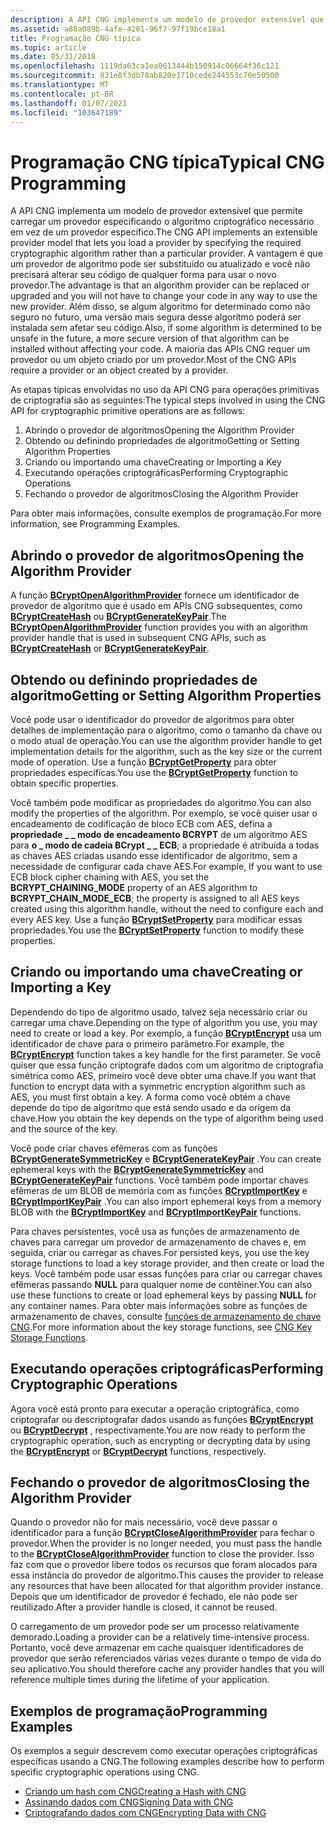 ```yaml
---
description: A API CNG implementa um modelo de provedor extensível que permite carregar um provedor especificando o algoritmo criptográfico necessário em vez de um provedor específico.
ms.assetid: a88a089b-4afe-4201-96f7-97f19bce18a1
title: Programação CNG típica
ms.topic: article
ms.date: 05/31/2018
ms.openlocfilehash: 1119da63ca1ea0613444b150914c06664f36c121
ms.sourcegitcommit: 831e8f3db78ab820e1710cede244553c70e50500
ms.translationtype: MT
ms.contentlocale: pt-BR
ms.lasthandoff: 01/07/2021
ms.locfileid: "103647189"
---
```

# <a name="typical-cng-programming"></a><span data-ttu-id="3a4d1-103">Programação CNG típica</span><span class="sxs-lookup"><span data-stu-id="3a4d1-103">Typical CNG Programming</span></span>

<span data-ttu-id="3a4d1-104">A API CNG implementa um modelo de provedor extensível que permite carregar um provedor especificando o algoritmo criptográfico necessário em vez de um provedor específico.</span><span class="sxs-lookup"><span data-stu-id="3a4d1-104">The CNG API implements an extensible provider model that lets you load a provider by specifying the required cryptographic algorithm rather than a particular provider.</span></span> <span data-ttu-id="3a4d1-105">A vantagem é que um provedor de algoritmo pode ser substituído ou atualizado e você não precisará alterar seu código de qualquer forma para usar o novo provedor.</span><span class="sxs-lookup"><span data-stu-id="3a4d1-105">The advantage is that an algorithm provider can be replaced or upgraded and you will not have to change your code in any way to use the new provider.</span></span> <span data-ttu-id="3a4d1-106">Além disso, se algum algoritmo for determinado como não seguro no futuro, uma versão mais segura desse algoritmo poderá ser instalada sem afetar seu código.</span><span class="sxs-lookup"><span data-stu-id="3a4d1-106">Also, if some algorithm is determined to be unsafe in the future, a more secure version of that algorithm can be installed without affecting your code.</span></span> <span data-ttu-id="3a4d1-107">A maioria das APIs CNG requer um provedor ou um objeto criado por um provedor.</span><span class="sxs-lookup"><span data-stu-id="3a4d1-107">Most of the CNG APIs require a provider or an object created by a provider.</span></span>

<span data-ttu-id="3a4d1-108">As etapas típicas envolvidas no uso da API CNG para operações primitivas de criptografia são as seguintes:</span><span class="sxs-lookup"><span data-stu-id="3a4d1-108">The typical steps involved in using the CNG API for cryptographic primitive operations are as follows:</span></span>

1.  <span data-ttu-id="3a4d1-109">Abrindo o provedor de algoritmos</span><span class="sxs-lookup"><span data-stu-id="3a4d1-109">Opening the Algorithm Provider</span></span>
2.  <span data-ttu-id="3a4d1-110">Obtendo ou definindo propriedades de algoritmo</span><span class="sxs-lookup"><span data-stu-id="3a4d1-110">Getting or Setting Algorithm Properties</span></span>
3.  <span data-ttu-id="3a4d1-111">Criando ou importando uma chave</span><span class="sxs-lookup"><span data-stu-id="3a4d1-111">Creating or Importing a Key</span></span>
4.  <span data-ttu-id="3a4d1-112">Executando operações criptográficas</span><span class="sxs-lookup"><span data-stu-id="3a4d1-112">Performing Cryptographic Operations</span></span>
5.  <span data-ttu-id="3a4d1-113">Fechando o provedor de algoritmos</span><span class="sxs-lookup"><span data-stu-id="3a4d1-113">Closing the Algorithm Provider</span></span>

<span data-ttu-id="3a4d1-114">Para obter mais informações, consulte exemplos de programação.</span><span class="sxs-lookup"><span data-stu-id="3a4d1-114">For more information, see Programming Examples.</span></span>

## <a name="opening-the-algorithm-provider"></a><span data-ttu-id="3a4d1-115">Abrindo o provedor de algoritmos</span><span class="sxs-lookup"><span data-stu-id="3a4d1-115">Opening the Algorithm Provider</span></span>

<span data-ttu-id="3a4d1-116">A função [**BCryptOpenAlgorithmProvider**](/windows/desktop/api/Bcrypt/nf-bcrypt-bcryptopenalgorithmprovider) fornece um identificador de provedor de algoritmo que é usado em APIs CNG subsequentes, como [**BCryptCreateHash**](/windows/desktop/api/Bcrypt/nf-bcrypt-bcryptcreatehash) ou [**BCryptGenerateKeyPair**](/windows/desktop/api/Bcrypt/nf-bcrypt-bcryptgeneratekeypair).</span><span class="sxs-lookup"><span data-stu-id="3a4d1-116">The [**BCryptOpenAlgorithmProvider**](/windows/desktop/api/Bcrypt/nf-bcrypt-bcryptopenalgorithmprovider) function provides you with an algorithm provider handle that is used in subsequent CNG APIs, such as [**BCryptCreateHash**](/windows/desktop/api/Bcrypt/nf-bcrypt-bcryptcreatehash) or [**BCryptGenerateKeyPair**](/windows/desktop/api/Bcrypt/nf-bcrypt-bcryptgeneratekeypair).</span></span>

## <a name="getting-or-setting-algorithm-properties"></a><span data-ttu-id="3a4d1-117">Obtendo ou definindo propriedades de algoritmo</span><span class="sxs-lookup"><span data-stu-id="3a4d1-117">Getting or Setting Algorithm Properties</span></span>

<span data-ttu-id="3a4d1-118">Você pode usar o identificador do provedor de algoritmos para obter detalhes de implementação para o algoritmo, como o tamanho da chave ou o modo atual de operação.</span><span class="sxs-lookup"><span data-stu-id="3a4d1-118">You can use the algorithm provider handle to get implementation details for the algorithm, such as the key size or the current mode of operation.</span></span> <span data-ttu-id="3a4d1-119">Use a função [**BCryptGetProperty**](/windows/desktop/api/Bcrypt/nf-bcrypt-bcryptgetproperty) para obter propriedades específicas.</span><span class="sxs-lookup"><span data-stu-id="3a4d1-119">You use the [**BCryptGetProperty**](/windows/desktop/api/Bcrypt/nf-bcrypt-bcryptgetproperty) function to obtain specific properties.</span></span>

<span data-ttu-id="3a4d1-120">Você também pode modificar as propriedades do algoritmo.</span><span class="sxs-lookup"><span data-stu-id="3a4d1-120">You can also modify the properties of the algorithm.</span></span> <span data-ttu-id="3a4d1-121">Por exemplo, se você quiser usar o encadeamento de codificação de bloco ECB com AES, defina a **propriedade \_ \_ modo de encadeamento BCRYPT** de um algoritmo AES para **o \_ modo de cadeia BCrypt \_ \_ ECB**; a propriedade é atribuída a todas as chaves AES criadas usando esse identificador de algoritmo, sem a necessidade de configurar cada chave AES.</span><span class="sxs-lookup"><span data-stu-id="3a4d1-121">For example, If you want to use ECB block cipher chaining with AES, you set the **BCRYPT\_CHAINING\_MODE** property of an AES algorithm to **BCRYPT\_CHAIN\_MODE\_ECB**; the property is assigned to all AES keys created using this algorithm handle, without the need to configure each and every AES key.</span></span> <span data-ttu-id="3a4d1-122">Use a função [**BCryptSetProperty**](/windows/desktop/api/Bcrypt/nf-bcrypt-bcryptsetproperty) para modificar essas propriedades.</span><span class="sxs-lookup"><span data-stu-id="3a4d1-122">You use the [**BCryptSetProperty**](/windows/desktop/api/Bcrypt/nf-bcrypt-bcryptsetproperty) function to modify these properties.</span></span>

## <a name="creating-or-importing-a-key"></a><span data-ttu-id="3a4d1-123">Criando ou importando uma chave</span><span class="sxs-lookup"><span data-stu-id="3a4d1-123">Creating or Importing a Key</span></span>

<span data-ttu-id="3a4d1-124">Dependendo do tipo de algoritmo usado, talvez seja necessário criar ou carregar uma chave.</span><span class="sxs-lookup"><span data-stu-id="3a4d1-124">Depending on the type of algorithm you use, you may need to create or load a key.</span></span> <span data-ttu-id="3a4d1-125">Por exemplo, a função [**BCryptEncrypt**](/windows/desktop/api/Bcrypt/nf-bcrypt-bcryptencrypt) usa um identificador de chave para o primeiro parâmetro.</span><span class="sxs-lookup"><span data-stu-id="3a4d1-125">For example, the [**BCryptEncrypt**](/windows/desktop/api/Bcrypt/nf-bcrypt-bcryptencrypt) function takes a key handle for the first parameter.</span></span> <span data-ttu-id="3a4d1-126">Se você quiser que essa função criptografe dados com um algoritmo de criptografia simétrica como AES, primeiro você deve obter uma chave.</span><span class="sxs-lookup"><span data-stu-id="3a4d1-126">If you want that function to encrypt data with a symmetric encryption algorithm such as AES, you must first obtain a key.</span></span> <span data-ttu-id="3a4d1-127">A forma como você obtém a chave depende do tipo de algoritmo que está sendo usado e da origem da chave.</span><span class="sxs-lookup"><span data-stu-id="3a4d1-127">How you obtain the key depends on the type of algorithm being used and the source of the key.</span></span>

<span data-ttu-id="3a4d1-128">Você pode criar chaves efêmeras com as funções [**BCryptGenerateSymmetricKey**](/windows/desktop/api/Bcrypt/nf-bcrypt-bcryptgeneratesymmetrickey) e [**BCryptGenerateKeyPair**](/windows/desktop/api/Bcrypt/nf-bcrypt-bcryptgeneratekeypair) .</span><span class="sxs-lookup"><span data-stu-id="3a4d1-128">You can create ephemeral keys with the [**BCryptGenerateSymmetricKey**](/windows/desktop/api/Bcrypt/nf-bcrypt-bcryptgeneratesymmetrickey) and [**BCryptGenerateKeyPair**](/windows/desktop/api/Bcrypt/nf-bcrypt-bcryptgeneratekeypair) functions.</span></span> <span data-ttu-id="3a4d1-129">Você também pode importar chaves efêmeras de um BLOB de memória com as funções [**BCryptImportKey**](/windows/desktop/api/Bcrypt/nf-bcrypt-bcryptimportkey) e [**BCryptImportKeyPair**](/windows/desktop/api/Bcrypt/nf-bcrypt-bcryptimportkeypair) .</span><span class="sxs-lookup"><span data-stu-id="3a4d1-129">You can also import ephemeral keys from a memory BLOB with the [**BCryptImportKey**](/windows/desktop/api/Bcrypt/nf-bcrypt-bcryptimportkey) and [**BCryptImportKeyPair**](/windows/desktop/api/Bcrypt/nf-bcrypt-bcryptimportkeypair) functions.</span></span>

<span data-ttu-id="3a4d1-130">Para chaves persistentes, você usa as funções de armazenamento de chaves para carregar um provedor de armazenamento de chaves e, em seguida, criar ou carregar as chaves.</span><span class="sxs-lookup"><span data-stu-id="3a4d1-130">For persisted keys, you use the key storage functions to load a key storage provider, and then create or load the keys.</span></span> <span data-ttu-id="3a4d1-131">Você também pode usar essas funções para criar ou carregar chaves efêmeras passando **NULL** para qualquer nome de contêiner.</span><span class="sxs-lookup"><span data-stu-id="3a4d1-131">You can also use these functions to create or load ephemeral keys by passing **NULL** for any container names.</span></span> <span data-ttu-id="3a4d1-132">Para obter mais informações sobre as funções de armazenamento de chaves, consulte [funções de armazenamento de chave CNG](cng-key-storage-functions.md).</span><span class="sxs-lookup"><span data-stu-id="3a4d1-132">For more information about the key storage functions, see [CNG Key Storage Functions](cng-key-storage-functions.md).</span></span>

## <a name="performing-cryptographic-operations"></a><span data-ttu-id="3a4d1-133">Executando operações criptográficas</span><span class="sxs-lookup"><span data-stu-id="3a4d1-133">Performing Cryptographic Operations</span></span>

<span data-ttu-id="3a4d1-134">Agora você está pronto para executar a operação criptográfica, como criptografar ou descriptografar dados usando as funções [**BCryptEncrypt**](/windows/desktop/api/Bcrypt/nf-bcrypt-bcryptencrypt) ou [**BCryptDecrypt**](/windows/desktop/api/Bcrypt/nf-bcrypt-bcryptdecrypt) , respectivamente.</span><span class="sxs-lookup"><span data-stu-id="3a4d1-134">You are now ready to perform the cryptographic operation, such as encrypting or decrypting data by using the [**BCryptEncrypt**](/windows/desktop/api/Bcrypt/nf-bcrypt-bcryptencrypt) or [**BCryptDecrypt**](/windows/desktop/api/Bcrypt/nf-bcrypt-bcryptdecrypt) functions, respectively.</span></span>

## <a name="closing-the-algorithm-provider"></a><span data-ttu-id="3a4d1-135">Fechando o provedor de algoritmos</span><span class="sxs-lookup"><span data-stu-id="3a4d1-135">Closing the Algorithm Provider</span></span>

<span data-ttu-id="3a4d1-136">Quando o provedor não for mais necessário, você deve passar o identificador para a função [**BCryptCloseAlgorithmProvider**](/windows/desktop/api/Bcrypt/nf-bcrypt-bcryptclosealgorithmprovider) para fechar o provedor.</span><span class="sxs-lookup"><span data-stu-id="3a4d1-136">When the provider is no longer needed, you must pass the handle to the [**BCryptCloseAlgorithmProvider**](/windows/desktop/api/Bcrypt/nf-bcrypt-bcryptclosealgorithmprovider) function to close the provider.</span></span> <span data-ttu-id="3a4d1-137">Isso faz com que o provedor libere todos os recursos que foram alocados para essa instância do provedor de algoritmo.</span><span class="sxs-lookup"><span data-stu-id="3a4d1-137">This causes the provider to release any resources that have been allocated for that algorithm provider instance.</span></span> <span data-ttu-id="3a4d1-138">Depois que um identificador de provedor é fechado, ele não pode ser reutilizado.</span><span class="sxs-lookup"><span data-stu-id="3a4d1-138">After a provider handle is closed, it cannot be reused.</span></span>

<span data-ttu-id="3a4d1-139">O carregamento de um provedor pode ser um processo relativamente demorado.</span><span class="sxs-lookup"><span data-stu-id="3a4d1-139">Loading a provider can be a relatively time-intensive process.</span></span> <span data-ttu-id="3a4d1-140">Portanto, você deve armazenar em cache quaisquer identificadores de provedor que serão referenciados várias vezes durante o tempo de vida do seu aplicativo.</span><span class="sxs-lookup"><span data-stu-id="3a4d1-140">You should therefore cache any provider handles that you will reference multiple times during the lifetime of your application.</span></span>

## <a name="programming-examples"></a><span data-ttu-id="3a4d1-141">Exemplos de programação</span><span class="sxs-lookup"><span data-stu-id="3a4d1-141">Programming Examples</span></span>

<span data-ttu-id="3a4d1-142">Os exemplos a seguir descrevem como executar operações criptográficas específicas usando a CNG.</span><span class="sxs-lookup"><span data-stu-id="3a4d1-142">The following examples describe how to perform specific cryptographic operations using CNG.</span></span>

-   [<span data-ttu-id="3a4d1-143">Criando um hash com CNG</span><span class="sxs-lookup"><span data-stu-id="3a4d1-143">Creating a Hash with CNG</span></span>](creating-a-hash-with-cng.md)
-   [<span data-ttu-id="3a4d1-144">Assinando dados com CNG</span><span class="sxs-lookup"><span data-stu-id="3a4d1-144">Signing Data with CNG</span></span>](signing-data-with-cng.md)
-   [<span data-ttu-id="3a4d1-145">Criptografando dados com CNG</span><span class="sxs-lookup"><span data-stu-id="3a4d1-145">Encrypting Data with CNG</span></span>](encrypting-data-with-cng.md)

 

 



